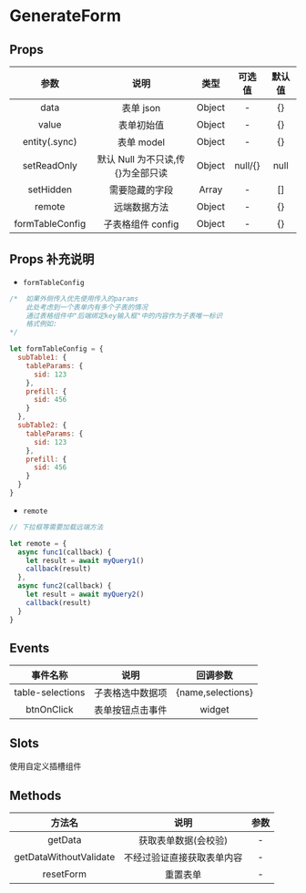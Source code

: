 # GenerateForm

## Props

|      参数       |               说明                |  类型  | 可选值  | 默认值 |
| :-------------: | :-------------------------------: | :----: | :-----: | :----: |
|      data       |             表单 json             | Object |    -    |   {}   |
|      value      |            表单初始值             | Object |    -    |   {}   |
|  entity(.sync)  |            表单 model             | Object |    -    |   {}   |
|   setReadOnly   | 默认 Null 为不只读,传{}为全部只读 | Object | null/{} |  null  |
|    setHidden    |          需要隐藏的字段           | Array  |    -    |   []   |
|     remote      |           远端数据方法            | Object |    -    |   {}   |
| formTableConfig |         子表格组件 config         | Object |    -    |   {}   |

## Props 补充说明

- `formTableConfig`

```javascript
/*  如果外侧传入优先使用传入的params
    此处考虑到一个表单内有多个子表的情况
    通过表格组件中"后端绑定key输入框"中的内容作为子表唯一标识
    格式例如:     
*/

let formTableConfig = {
  subTable1: {
    tableParams: {
      sid: 123
    },
    prefill: {
      sid: 456
    }
  },
  subTable2: {
    tableParams: {
      sid: 123
    },
    prefill: {
      sid: 456
    }
  }
}
```

- `remote`

```javascript
// 下拉框等需要加载远端方法

let remote = {
  async func1(callback) {
    let result = await myQuery1()
    callback(result)
  },
  async func2(callback) {
    let result = await myQuery2()
    callback(result)
  }
}
```

## Events

|     事件名称     |       说明       |     回调参数      |
| :--------------: | :--------------: | :---------------: |
| table-selections | 子表格选中数据项 | {name,selections} |
|    btnOnClick    | 表单按钮点击事件 |      widget       |

## Slots

使用自定义插槽组件

## Methods

|         方法名         |            说明            | 参数 |
| :--------------------: | :------------------------: | :--: |
|        getData         |    获取表单数据(会校验)    |  -   |
| getDataWithoutValidate | 不经过验证直接获取表单内容 |  -   |
|       resetForm        |          重置表单          |  -   |
